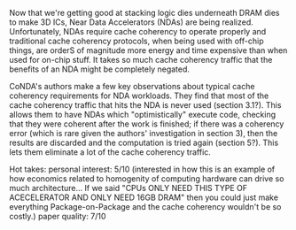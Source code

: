 Now that we're getting good at stacking logic dies underneath DRAM dies to make 3D ICs, Near Data Accelerators (NDAs) are being realized. Unfortunately, NDAs require cache coherency to operate properly and traditional cache coherency protocols, when being used with off-chip things, are orderS of magnitude more energy and time expensive than when used for on-chip stuff. It takes so much cache coherency traffic that the benefits of an NDA might be completely negated.

CoNDA's authors make a few key observations about typical cache coherency requirements for NDA workloads. They find that most of the cache coherency traffic that hits the NDA is never used (section 3.1?). This allows them to have NDAs which "optimistically" execute code, checking that they were coherent after the work is finished; if there was a coherency error (which is rare given the authors' investigation in section 3), then the results are discarded and the computation is tried again (section 5?). This lets them eliminate a lot of the cache coherency traffic.

Hot takes:
personal interest: 5/10 (interested in how this is an example of how economics related to homogenity of computing hardware can drive so much architecture... If we said "CPUs ONLY NEED THIS TYPE OF ACECELERATOR AND ONLY NEED 16GB DRAM" then you could just make everything Package-on-Package and the cache coherency wouldn't be so costly.)
paper quality: 7/10
